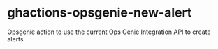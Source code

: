 # ghactions-opsgenie-new-alert
Opsgenie action to use the current Ops Genie Integration API to create alerts
